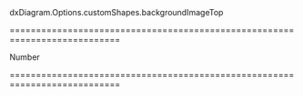 <!--id-->dxDiagram.Options.customShapes.backgroundImageTop<!--/id-->
===========================================================================
<!--type-->Number<!--/type-->
===========================================================================

<!--shortDescription-->

<!--/shortDescription-->

<!--fullDescription-->

<!--/fullDescription-->